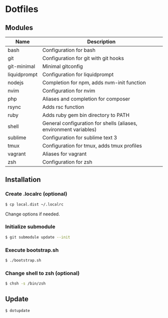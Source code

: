 # Dotfiles

## Modules

| Name         | Description                                                       |
|--------------|-------------------------------------------------------------------|
| bash         | Configuration for bash                                            |
| git          | Configuration for git with git hooks                              |
| git-minimal  | Minimal gitconfig                                                 |
| liquidprompt | Configuration for liquidprompt                                    |
| nodejs       | Completion for npm, adds nvm-init function                        |
| nvim         | Configuration for nvim                                            |
| php          | Aliases and completion for composer                               |
| rsync        | Adds rsc function                                                 |
| ruby         | Adds ruby gem bin directory to PATH                               |
| shell        | General configuration for shells (aliases, environment variables) |
| sublime      | Configuration for sublime text 3                                  |
| tmux         | Configuration for tmux, adds tmux profiles                        |
| vagrant      | Aliases for vagrant                                               |
| zsh          | Configuration for zsh                                             |


## Installation

### Create .localrc (optional)

```bash
$ cp local.dist ~/.localrc
```

Change options if needed.

### Initialize submodule

```bash
$ git submodule update --init
```

### Execute bootstrap.sh

```bash
$ ./bootstrap.sh
```

### Change shell to zsh (optional)

```bash
$ chsh -s /bin/zsh
```


## Update

```bash
$ dotupdate
```
